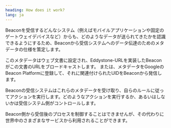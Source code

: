 ```yaml
---
heading: How does it work?
lang: ja
---
```


Beaconを受信するどんなシステム（例えばモバイルアプリケーションや固定のゲートウェイデバイスなど）からも、どのようなデータが送られてきたかを認識できるようにするため、Beaconから受信システムへのデータ伝達のためのメタデータの仕様を策定します。

このメタデータはウェブ文書に設定され、Eddystone-URLを実装したBeaconがこの文書のURLをブロードキャストします。
または、メタデータをGoogleのBeacon Platformに登録して、それに関連付けられたUIDをBeaconから発信します。

Beaconの受信システムはこれらのメタデータを受け取り、自らのルールに従ってアクションを実行します。どのようなアクションを実行するか、あるいはしないかは受信システム側がコントロールします。

Beacon側から受信後のプロセスを制御することはできませんが、その代わりに世界中のさまざまなサービスから利用されることができます。
